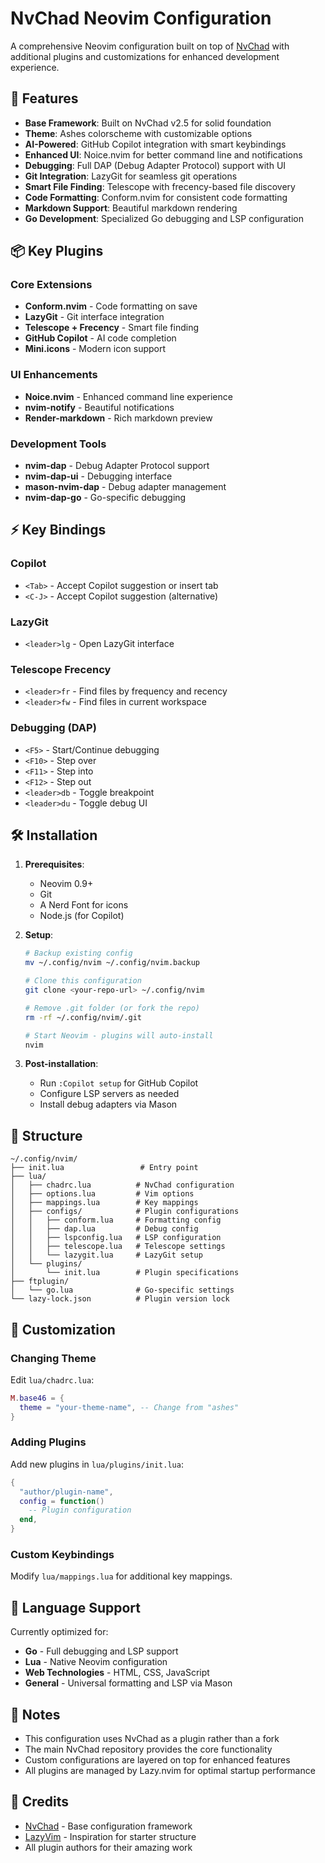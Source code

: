 # NvChad Neovim Configuration

A comprehensive Neovim configuration built on top of [NvChad](https://github.com/NvChad/NvChad) with additional plugins and customizations for enhanced development experience.

## 🚀 Features

- **Base Framework**: Built on NvChad v2.5 for solid foundation
- **Theme**: Ashes colorscheme with customizable options
- **AI-Powered**: GitHub Copilot integration with smart keybindings
- **Enhanced UI**: Noice.nvim for better command line and notifications
- **Debugging**: Full DAP (Debug Adapter Protocol) support with UI
- **Git Integration**: LazyGit for seamless git operations
- **Smart File Finding**: Telescope with frecency-based file discovery
- **Code Formatting**: Conform.nvim for consistent code formatting
- **Markdown Support**: Beautiful markdown rendering
- **Go Development**: Specialized Go debugging and LSP configuration

## 📦 Key Plugins

### Core Extensions
- **Conform.nvim** - Code formatting on save
- **LazyGit** - Git interface integration
- **Telescope + Frecency** - Smart file finding
- **GitHub Copilot** - AI code completion
- **Mini.icons** - Modern icon support

### UI Enhancements
- **Noice.nvim** - Enhanced command line experience
- **nvim-notify** - Beautiful notifications
- **Render-markdown** - Rich markdown preview

### Development Tools
- **nvim-dap** - Debug Adapter Protocol support
- **nvim-dap-ui** - Debugging interface
- **mason-nvim-dap** - Debug adapter management
- **nvim-dap-go** - Go-specific debugging

## ⚡ Key Bindings

### Copilot
- `<Tab>` - Accept Copilot suggestion or insert tab
- `<C-J>` - Accept Copilot suggestion (alternative)

### LazyGit
- `<leader>lg` - Open LazyGit interface

### Telescope Frecency
- `<leader>fr` - Find files by frequency and recency
- `<leader>fw` - Find files in current workspace

### Debugging (DAP)
- `<F5>` - Start/Continue debugging
- `<F10>` - Step over
- `<F11>` - Step into
- `<F12>` - Step out
- `<leader>db` - Toggle breakpoint
- `<leader>du` - Toggle debug UI

## 🛠 Installation

1. **Prerequisites**:
   - Neovim 0.9+
   - Git
   - A Nerd Font for icons
   - Node.js (for Copilot)

2. **Setup**:
   ```bash
   # Backup existing config
   mv ~/.config/nvim ~/.config/nvim.backup
   
   # Clone this configuration
   git clone <your-repo-url> ~/.config/nvim
   
   # Remove .git folder (or fork the repo)
   rm -rf ~/.config/nvim/.git
   
   # Start Neovim - plugins will auto-install
   nvim
   ```

3. **Post-installation**:
   - Run `:Copilot setup` for GitHub Copilot
   - Configure LSP servers as needed
   - Install debug adapters via Mason

## 📁 Structure

```
~/.config/nvim/
├── init.lua                 # Entry point
├── lua/
│   ├── chadrc.lua          # NvChad configuration
│   ├── options.lua         # Vim options
│   ├── mappings.lua        # Key mappings
│   ├── configs/            # Plugin configurations
│   │   ├── conform.lua     # Formatting config
│   │   ├── dap.lua         # Debug config
│   │   ├── lspconfig.lua   # LSP configuration
│   │   ├── telescope.lua   # Telescope settings
│   │   └── lazygit.lua     # LazyGit setup
│   └── plugins/
│       └── init.lua        # Plugin specifications
├── ftplugin/
│   └── go.lua              # Go-specific settings
└── lazy-lock.json          # Plugin version lock
```

## 🎨 Customization

### Changing Theme
Edit `lua/chadrc.lua`:
```lua
M.base46 = {
  theme = "your-theme-name", -- Change from "ashes"
}
```

### Adding Plugins
Add new plugins in `lua/plugins/init.lua`:
```lua
{
  "author/plugin-name",
  config = function()
    -- Plugin configuration
  end,
}
```

### Custom Keybindings
Modify `lua/mappings.lua` for additional key mappings.

## 🔧 Language Support

Currently optimized for:
- **Go** - Full debugging and LSP support
- **Lua** - Native Neovim configuration
- **Web Technologies** - HTML, CSS, JavaScript
- **General** - Universal formatting and LSP via Mason

## 📝 Notes

- This configuration uses NvChad as a plugin rather than a fork
- The main NvChad repository provides the core functionality
- Custom configurations are layered on top for enhanced features
- All plugins are managed by Lazy.nvim for optimal startup performance

## 🙏 Credits

- [NvChad](https://github.com/NvChad/NvChad) - Base configuration framework
- [LazyVim](https://github.com/LazyVim/starter) - Inspiration for starter structure
- All plugin authors for their amazing work